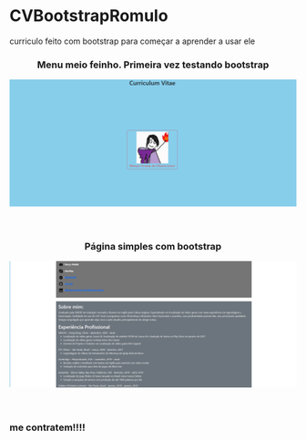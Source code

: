 # CVBootstrapRomulo
curriculo feito com bootstrap para começar a aprender a usar ele

<div align="center">
  <h3>Menu meio feinho. Primeira vez testando bootstrap</h3>
  <img src="ImagensCV/1.png">
</div>
<br><br>
<div align="center">
  <h3>Página simples com bootstrap</h3>
  <img src="ImagensCV/2.png">
</div>
<br><br>
  <h3>me contratem!!!!</h3>
